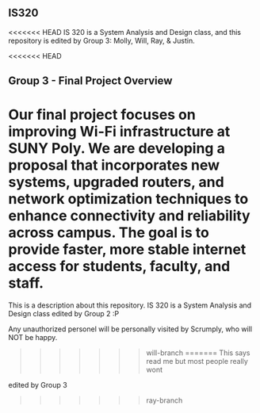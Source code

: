 ## IS320

<<<<<<< HEAD
IS 320 is a System Analysis and Design class, and this repository is edited by Group 3: Molly, Will, Ray, & Justin.

<<<<<<< HEAD
## Group 3 - Final Project Overview
Our final project focuses on improving Wi-Fi infrastructure at SUNY Poly. We are developing a proposal that incorporates new systems, upgraded routers, and network optimization techniques to enhance connectivity and reliability across campus. The goal is to provide faster, more stable internet access for students, faculty, and staff.
=======

This is a description about this repository. IS 320 is a System Analysis and Design class
edited by Group 2 :P

Any unauthorized personel will be personally visited by Scrumply, who will NOT be happy.
>>>>>>> will-branch
=======
This says read me but most people really wont

edited by Group 3 
>>>>>>> ray-branch
